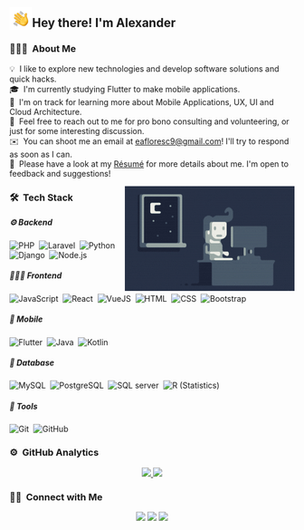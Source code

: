 
<img alt="Night Coding" src="https://github.com/AVS1508/AVS1508/blob/master/assets/Hand%20Wave.gif" width='40' align="left"/><h2>Hey there! I'm Alexander</h2>

<!-- ## 👋 &nbsp;Hey there! I'm Aditya -->

### 👨🏽‍💻 &nbsp;About Me

💡 &nbsp;I like to explore new technologies and develop software solutions and quick hacks.\
🎓 &nbsp;I'm currently studying Flutter to make mobile applications.\
🌱 &nbsp;I'm on track for learning more about Mobile Applications, UX, UI and Cloud Architecture.\
💬 &nbsp;Feel free to reach out to me for pro bono consulting and volunteering, or just for some interesting discussion.\
✉️ &nbsp;You can shoot me an email at eafloresc9@gmail.com! I'll try to respond as soon as I can.\
📄 &nbsp;Please have a look at my [Résumé](https://www.linkedin.com/posts/afloresc9_cv-activity-6929838365852774400-9ySO?utm_source=linkedin_share&utm_medium=member_desktop_web) for more details about me. I'm open to feedback and suggestions!

<img alt="Night Coding" src="https://raw.githubusercontent.com/AVS1508/AVS1508/master/assets/Night-Coding.gif" align="right"/>

### 🛠 &nbsp;Tech Stack

##### ⚙️ Backend
![PHP](https://img.shields.io/badge/-PHP-05122A?style=flat&logo=PHP)&nbsp;
![Laravel](https://img.shields.io/badge/-Laravel-05122A?style=flat&logo=laravel&logoColor=F79E0F)&nbsp;
![Python](https://img.shields.io/badge/-Python-05122A?style=flat&logo=python)&nbsp;
![Django](https://img.shields.io/badge/-Django-05122A?style=flat&logo=django&logoColor=092E20)&nbsp;
![Node.js](https://img.shields.io/badge/-Node.js-05122A?style=flat&logo=node.js)&nbsp;

##### 👨🏽‍💻 Frontend
![JavaScript](https://img.shields.io/badge/-JavaScript-05122A?style=flat&logo=javascript)&nbsp;
![React](https://img.shields.io/badge/-React-05122A?style=flat&logo=react)&nbsp;
![VueJS](https://img.shields.io/badge/-vue-05122A?style=flat&logo=vuedotjs)&nbsp;
![HTML](https://img.shields.io/badge/-HTML-05122A?style=flat&logo=HTML5)&nbsp;
![CSS](https://img.shields.io/badge/-CSS-05122A?style=flat&logo=CSS3&logoColor=1572B6)&nbsp;
![Bootstrap](https://img.shields.io/badge/-Bootstrap-05122A?style=flat&logo=bootstrap&logoColor=563D7C)

##### 📱 Mobile
![Flutter](https://img.shields.io/badge/-Flutter-05122A?style=flat&logo=Flutter)&nbsp;
![Java](https://img.shields.io/badge/-Java-05122A?style=flat&logo=Java&logoColor=FFA518)&nbsp;
![Kotlin](https://img.shields.io/badge/-Kotlin-05122A?style=flat&logo=Kotlin)&nbsp;

##### 💾 Database
![MySQL](https://img.shields.io/badge/-MySQL-05122A?style=flat&logo=MySQL)&nbsp;
![PostgreSQL](https://img.shields.io/badge/-PostgreSQL-05122A?style=flat&logo=PostgreSQL)&nbsp;
![SQL server](https://img.shields.io/badge/-SQLserver-05122A?style=flat&logo=SQLserver)&nbsp;
![R (Statistics)](https://img.shields.io/badge/-R-05122A?style=flat&logo=R&logoColor=276DC3)

##### 🔧 Tools
![Git](https://img.shields.io/badge/-Git-05122A?style=flat&logo=git)&nbsp;
![GitHub](https://img.shields.io/badge/-GitHub-05122A?style=flat&logo=github)&nbsp;


### ⚙️ &nbsp;GitHub Analytics

<p align="center">
<a href="https://github.com/aflores90">
  <img height="180em" src="https://github-readme-stats-eight-theta.vercel.app/api?username=aflores90&show_icons=true&theme=algolia&include_all_commits=true&count_private=true"/>
  <img height="180em" src="https://github-readme-stats-eight-theta.vercel.app/api/top-langs/?username=aflores90&default=compact&langs_count=8&theme=algolia"/>
</a>
</p>

### 🤝🏻 &nbsp;Connect with Me

<p align="center">
<a href="https://www.linkedin.com/in/afloresc9/"><img src="https://img.shields.io/badge/-afloresc9-0077B5?style=flat&logo=Linkedin&logoColor=white"/></a>
<a href="mailto:eafloresc9@gmail.com"><img src="https://img.shields.io/badge/-eaflroesc9@gmail.com-D14836?style=flat&logo=Gmail&logoColor=white"/></a>
<a href="https://www.instagram.com/afloresc9/"><img src="https://img.shields.io/badge/-@afloresc9-E4405F?style=flat&logo=Instagram&logoColor=white"/></a>
</p>
